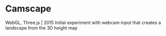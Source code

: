 # Camscape
WebGL, Three.js | 2015
Initial experiment with webcam input that creates a landscape from the 3D height map 
